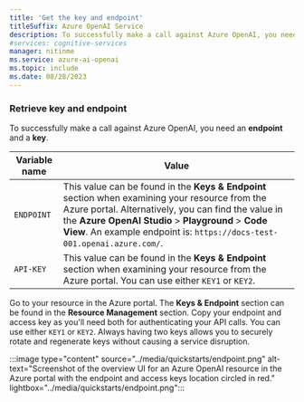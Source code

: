 ```yaml
---
title: 'Get the key and endpoint'
titleSuffix: Azure OpenAI Service
description: To successfully make a call against Azure OpenAI, you need an endpoint and a key.
#services: cognitive-services
manager: nitinme
ms.service: azure-ai-openai
ms.topic: include
ms.date: 08/28/2023
---
```




### Retrieve key and endpoint

To successfully make a call against Azure OpenAI, you need an **endpoint** and a **key**.

|Variable name | Value |
|--------------------------|-------------|
| `ENDPOINT`               | This value can be found in the **Keys & Endpoint** section when examining your resource from the Azure portal. Alternatively, you can find the value in the **Azure OpenAI Studio** > **Playground** > **Code View**. An example endpoint is: `https://docs-test-001.openai.azure.com/`.|
| `API-KEY` | This value can be found in the **Keys & Endpoint** section when examining your resource from the Azure portal. You can use either `KEY1` or `KEY2`.|

Go to your resource in the Azure portal. The **Keys & Endpoint** section can be found in the **Resource Management** section. Copy your endpoint and access key as you'll need both for authenticating your API calls. You can use either `KEY1` or `KEY2`. Always having two keys allows you to securely rotate and regenerate keys without causing a service disruption.

:::image type="content" source="../media/quickstarts/endpoint.png" alt-text="Screenshot of the overview UI for an Azure OpenAI resource in the Azure portal with the endpoint and access keys location circled in red." lightbox="../media/quickstarts/endpoint.png":::